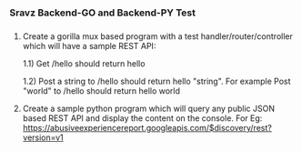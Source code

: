 ### Sravz Backend-GO and Backend-PY Test

### 
1) Create a gorilla mux based program with a test handler/router/controller which will have a sample REST API:

    1.1) Get /hello should return hello

    1.2) Post a string to /hello should return hello "string". For example Post "world" to /hello should return hello world


2) Create a sample python program which will query any public JSON based REST API and display the content on the console. For Eg: https://abusiveexperiencereport.googleapis.com/$discovery/rest?version=v1
